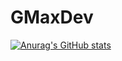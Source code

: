 # GMaxDev
[![Anurag's GitHub stats](https://github-readme-stats.vercel.app/api?username=gmaxdev)](https://github.com/anuraghazra/github-readme-stats)
